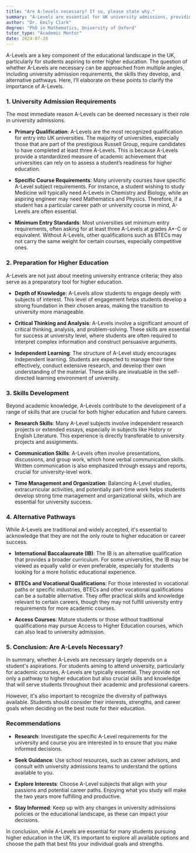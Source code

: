 ```yaml
---
title: "Are A-levels necessary? If so, please state why."
summary: "A-Levels are essential for UK university admissions, providing key qualifications and skills for higher education success."
author: "Dr. Emily Clark"
degree: "PhD in Mathematics, University of Oxford"
tutor_type: "Academic Mentor"
date: 2024-07-28
---
```


A-Levels are a key component of the educational landscape in the UK, particularly for students aspiring to enter higher education. The question of whether A-Levels are necessary can be approached from multiple angles, including university admission requirements, the skills they develop, and alternative pathways. Here, I’ll elaborate on these points to clarify the importance of A-Levels.

### 1. University Admission Requirements

The most immediate reason A-Levels can be deemed necessary is their role in university admissions. 

- **Primary Qualification**: A-Levels are the most recognized qualification for entry into UK universities. The majority of universities, especially those that are part of the prestigious Russell Group, require candidates to have completed at least three A-Levels. This is because A-Levels provide a standardized measure of academic achievement that universities can rely on to assess a student’s readiness for higher education.

- **Specific Course Requirements**: Many university courses have specific A-Level subject requirements. For instance, a student wishing to study Medicine will typically need A-Levels in Chemistry and Biology, while an aspiring engineer may need Mathematics and Physics. Therefore, if a student has a particular career path or university course in mind, A-Levels are often essential.

- **Minimum Entry Standards**: Most universities set minimum entry requirements, often asking for at least three A-Levels at grades A*-C or equivalent. Without A-Levels, other qualifications such as BTECs may not carry the same weight for certain courses, especially competitive ones.

### 2. Preparation for Higher Education

A-Levels are not just about meeting university entrance criteria; they also serve as a preparatory tool for higher education.

- **Depth of Knowledge**: A-Levels allow students to engage deeply with subjects of interest. This level of engagement helps students develop a strong foundation in their chosen areas, making the transition to university more manageable.

- **Critical Thinking and Analysis**: A-Levels involve a significant amount of critical thinking, analysis, and problem-solving. These skills are essential for success at university level, where students are often required to interpret complex information and construct persuasive arguments.

- **Independent Learning**: The structure of A-Level study encourages independent learning. Students are expected to manage their time effectively, conduct extensive research, and develop their own understanding of the material. These skills are invaluable in the self-directed learning environment of university.

### 3. Skills Development

Beyond academic knowledge, A-Levels contribute to the development of a range of skills that are crucial for both higher education and future careers.

- **Research Skills**: Many A-Level subjects involve independent research projects or extended essays, especially in subjects like History or English Literature. This experience is directly transferable to university projects and assignments.

- **Communication Skills**: A-Levels often involve presentations, discussions, and group work, which hone verbal communication skills. Written communication is also emphasized through essays and reports, crucial for university-level work.

- **Time Management and Organization**: Balancing A-Level studies, extracurricular activities, and potentially part-time work helps students develop strong time management and organizational skills, which are essential for university success.

### 4. Alternative Pathways

While A-Levels are traditional and widely accepted, it's essential to acknowledge that they are not the only route to higher education or career success.

- **International Baccalaureate (IB)**: The IB is an alternative qualification that provides a broader curriculum. For some universities, the IB may be viewed as equally valid or even preferable, especially for students looking for a more holistic educational experience.

- **BTECs and Vocational Qualifications**: For those interested in vocational paths or specific industries, BTECs and other vocational qualifications can be a suitable alternative. They offer practical skills and knowledge relevant to certain careers, though they may not fulfill university entry requirements for more academic courses.

- **Access Courses**: Mature students or those without traditional qualifications may pursue Access to Higher Education courses, which can also lead to university admission.

### 5. Conclusion: Are A-Levels Necessary?

In summary, whether A-Levels are necessary largely depends on a student's aspirations. For students aiming to attend university, particularly for academic courses, A-Levels are typically essential. They provide not only a pathway to higher education but also crucial skills and knowledge that will serve students throughout their academic and professional careers. 

However, it's also important to recognize the diversity of pathways available. Students should consider their interests, strengths, and career goals when deciding on the best route for their education. 

### Recommendations

- **Research**: Investigate the specific A-Level requirements for the university and course you are interested in to ensure that you make informed decisions.

- **Seek Guidance**: Use school resources, such as career advisors, and consult with university admissions teams to understand the options available to you.

- **Explore Interests**: Choose A-Level subjects that align with your passions and potential career paths. Enjoying what you study will make the two years more fulfilling and productive.

- **Stay Informed**: Keep up with any changes in university admissions policies or the educational landscape, as these can impact your decisions.

In conclusion, while A-Levels are essential for many students pursuing higher education in the UK, it’s important to explore all available options and choose the path that best fits your individual goals and strengths.
    